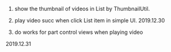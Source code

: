 1. show the thumbnail of videos in List by ThumbnailUtil.
2. play video succ when click List item in simple UI.
2019.12.30

1. do works for part control views when playing video

2019.12.31